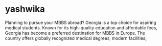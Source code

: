 # yashwika
Planning to pursue your MBBS abroad? Georgia is a top choice for aspiring medical students. Known for its high-quality education and affordable fees, Georgia has become a preferred destination for MBBS in Europe. The country offers globally recognized medical degrees, modern facilities, 
